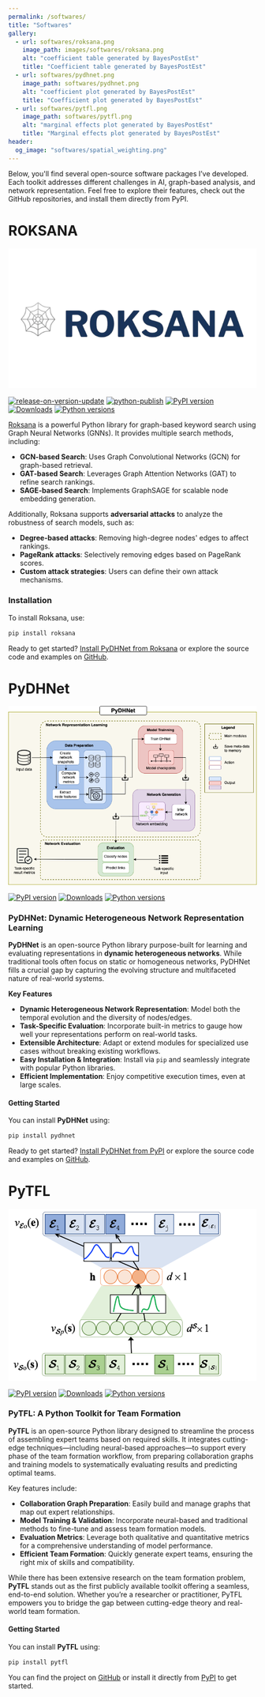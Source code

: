 ```yaml
---
permalink: /softwares/
title: "Softwares"
gallery:
  - url: softwares/roksana.png
    image_path: images/softwares/roksana.png
    alt: "coefficient table generated by BayesPostEst"
    title: "Coefficient table generated by BayesPostEst"
  - url: softwares/pydhnet.png
    image_path: softwares/pydhnet.png
    alt: "coefficient plot generated by BayesPostEst"
    title: "Coefficient plot generated by BayesPostEst"
  - url: softwares/pytfl.png
    image_path: softwares/pytfl.png
    alt: "marginal effects plot generated by BayesPostEst"
    title: "Marginal effects plot generated by BayesPostEst"
header:
  og_image: "softwares/spatial_weighting.png"
---
```


Below, you'll find several open-source software packages I’ve developed. Each toolkit addresses different challenges in AI, graph-based analysis, and network representation. Feel free to explore their features, check out the GitHub repositories, and install them directly from PyPI.

# ROKSANA
![Roksana: Rewiring Of Keyword Search via Alteration of Network Architecture Toolkit](/images/softwares/roksana.png)


[![release-on-version-update](https://github.com/radinhamidi/roksana/actions/workflows/release-on-version-update.yml/badge.svg)](https://github.com/radinhamidi/roksana/actions/workflows/release-on-version-update.yml)
[![python-publish](https://github.com/radinhamidi/roksana/actions/workflows/python-publish.yml/badge.svg)](https://github.com/radinhamidi/roksana/actions/workflows/python-publish.yml)
[![PyPI version](https://img.shields.io/pypi/v/roksana.svg)](https://pypi.org/project/roksana/)
[![Downloads](https://img.shields.io/pypi/dm/roksana.svg)](https://pypi.org/project/roksana/)
[![Python versions](https://img.shields.io/pypi/pyversions/roksana.svg)](https://pypi.org/project/roksana/)


[Roksana](https://roksana.ls3.rnet.torontomu.ca) is a powerful Python library for graph-based keyword search using Graph Neural Networks (GNNs). It provides multiple search methods, including:

- **GCN-based Search**: Uses Graph Convolutional Networks (GCN) for graph-based retrieval.
- **GAT-based Search**: Leverages Graph Attention Networks (GAT) to refine search rankings.
- **SAGE-based Search**: Implements GraphSAGE for scalable node embedding generation.

Additionally, Roksana supports **adversarial attacks** to analyze the robustness of search models, such as:
- **Degree-based attacks**: Removing high-degree nodes' edges to affect rankings.
- **PageRank attacks**: Selectively removing edges based on PageRank scores.
- **Custom attack strategies**: Users can define their own attack mechanisms.

### Installation

To install Roksana, use:

```sh
pip install roksana
```

Ready to get started? [Install PyDHNet from Roksana](https://pypi.org/project/ROKSANA/) or explore the source code and examples on [GitHub](https://github.com/radinhamidi/roksana).


# PyDHNet
![PyDHNet: A Python Library for Dynamic Heterogeneous Network Representation Learning and Evaluation](/images/softwares/pydhnet.png)


[![PyPI version](https://img.shields.io/pypi/v/pydhnet.svg)](https://pypi.org/project/pydhnet/)
[![Downloads](https://img.shields.io/pypi/dm/pydhnet.svg)](https://pypi.org/project/pydhnet/)
[![Python versions](https://img.shields.io/pypi/pyversions/pydhnet.svg)](https://pypi.org/project/pydhnet/)

### PyDHNet: Dynamic Heterogeneous Network Representation Learning

**PyDHNet** is an open-source Python library purpose-built for learning and evaluating representations in **dynamic heterogeneous networks**. While traditional tools often focus on static or homogeneous networks, PyDHNet fills a crucial gap by capturing the evolving structure and multifaceted nature of real-world systems.

**Key Features**  
- **Dynamic Heterogeneous Network Representation**: Model both the temporal evolution and the diversity of nodes/edges.  
- **Task-Specific Evaluation**: Incorporate built-in metrics to gauge how well your representations perform on real-world tasks.  
- **Extensible Architecture**: Adapt or extend modules for specialized use cases without breaking existing workflows.  
- **Easy Installation & Integration**: Install via `pip` and seamlessly integrate with popular Python libraries.  
- **Efficient Implementation**: Enjoy competitive execution times, even at large scales.

#### Getting Started
You can install **PyDHNet** using:
```r
pip install pydhnet
```

Ready to get started? [Install PyDHNet from PyPI](https://pypi.org/project/pydhnet/) or explore the source code and examples on [GitHub](https://github.com/hoangntc/PyDHNet).


# PyTFL
![PyTFL: A python-based neural team formation toolkit](/images/softwares/pytfl.png)

[![PyPI version](https://img.shields.io/pypi/v/pytfl.svg)](https://pypi.org/project/pytfl/)
[![Downloads](https://img.shields.io/pypi/dm/pytfl.svg)](https://pypi.org/project/pytfl/)
[![Python versions](https://img.shields.io/pypi/pyversions/pytfl.svg)](https://pypi.org/project/pytfl/)

### PyTFL: A Python Toolkit for Team Formation

**PyTFL** is an open-source Python library designed to streamline the process of assembling expert teams based on required skills. It integrates cutting-edge techniques—including neural-based approaches—to support every phase of the team formation workflow, from preparing collaboration graphs and training models to systematically evaluating results and predicting optimal teams.

Key features include:
- **Collaboration Graph Preparation**: Easily build and manage graphs that map out expert relationships.
- **Model Training & Validation**: Incorporate neural-based and traditional methods to fine-tune and assess team formation models.
- **Evaluation Metrics**: Leverage both qualitative and quantitative metrics for a comprehensive understanding of model performance.
- **Efficient Team Formation**: Quickly generate expert teams, ensuring the right mix of skills and compatibility.

While there has been extensive research on the team formation problem, **PyTFL** stands out as the first publicly available toolkit offering a seamless, end-to-end solution. Whether you’re a researcher or practitioner, PyTFL empowers you to bridge the gap between cutting-edge theory and real-world team formation.

#### Getting Started
You can install **PyTFL** using:
```r
pip install pytfl
```

You can find the project on [GitHub](https://github.com/radinhamidi/Team_Formation_Library/) or install it directly from [PyPI](https://pypi.org/project/pytfl/) to get started.



